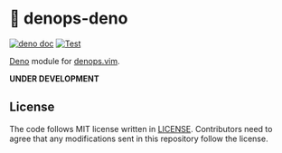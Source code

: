# 🐜 denops-deno

[![deno doc](https://doc.deno.land/badge.svg)](https://doc.deno.land/https/deno.land/x/denops/mod.ts)
[![Test](https://github.com/vim-denops/denops-deno/workflows/Test/badge.svg)](https://github.com/vim-denops/denops-deno/actions?query=workflow%3ATest)

[Deno][deno] module for [denops.vim][denops.vim].

**UNDER DEVELOPMENT**

[deno]: https://deno.land/
[denops.vim]: https://github.com/vim-denops/denops.vim

## License

The code follows MIT license written in [LICENSE](./LICENSE). Contributors need
to agree that any modifications sent in this repository follow the license.
